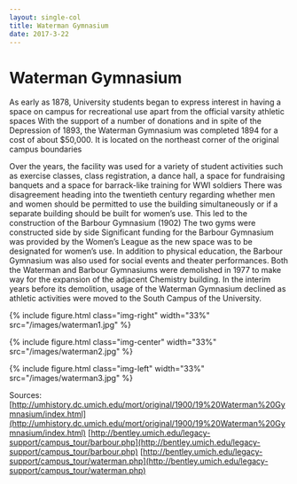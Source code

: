```yaml
---
layout: single-col
title: Waterman Gymnasium
date: 2017-3-22
---
```


# Waterman Gymnasium

As early as 1878, University students began to express interest in having a space on campus for recreational use apart from the official varsity athletic spaces
With the support of a number of donations and in spite of the Depression of 1893, the Waterman Gymnasium was completed 1894 for a cost of about $50,000.
It is located on the northeast corner of the original campus boundaries

Over the years, the facility was used for a variety of student activities such as exercise classes, class registration, a dance hall, a space for fundraising banquets and a space for barrack-like training for WWI soldiers
There was disagreement heading into the twentieth century regarding whether men and women should be permitted to use the building simultaneously or if a separate building should be built for women’s use.
This led to the construction of the Barbour Gymnasium (1902)
The two gyms were constructed side by side
Significant funding for the Barbour Gymnasium was provided by the Women’s League as the new space was to be designated for women’s use.
In addition to physical education, the Barbour Gymnasium was also used for social events and theater performances.
Both the Waterman and Barbour Gymnasiums were demolished in 1977 to make way for the expansion of the adjacent Chemistry building.
In the interim years before its demolition, usage of the Waterman Gymnasium declined as athletic activities were moved to the South Campus of the University.

{% include figure.html class="img-right" width="33%" src="/images/waterman1.jpg" %}

{% include figure.html class="img-center" width="33%" src="/images/waterman2.jpg" %}

{% include figure.html class="img-left" width="33%" src="/images/waterman3.jpg" %}

Sources:
[http://umhistory.dc.umich.edu/mort/original/1900/19%20Waterman%20Gymnasium/index.html](http://umhistory.dc.umich.edu/mort/original/1900/19%20Waterman%20Gymnasium/index.html)
[http://bentley.umich.edu/legacy-support/campus_tour/barbour.php](http://bentley.umich.edu/legacy-support/campus_tour/barbour.php)
[http://bentley.umich.edu/legacy-support/campus_tour/waterman.php](http://bentley.umich.edu/legacy-support/campus_tour/waterman.php)  
